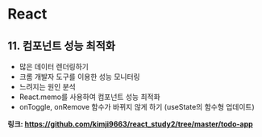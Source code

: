 # React
## 11. 컴포넌트 성능 최적화
- 많은 데이터 렌더링하기
- 크롬 개발자 도구를 이용한 성능 모니터링
- 느려지는 원인 분석
- React.memo를 사용하여 컴포넌트 성능 최적화
- onToggle, onRemove 함수가 바뀌지 않게 하기
  (useState의 함수형 업데이트)


**링크: https://github.com/kimji9663/react_study2/tree/master/todo-app**